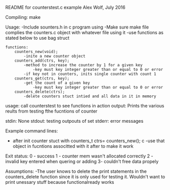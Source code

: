 README for counterstest.c example
Alex Wolf, July 2016

Compiling:
	make

Usage:
	-Include sounters.h in c program using
	-Make sure make file complies the counters.c object with whatever file using it
	-use functions as stated below to use bag struct

	functions:
		counters_new(void);
			-inite a new counter object
		counters_add(ctrs, key);
			-method to increase the counter by 1 for a given key
				-key must key integer greater than or equal to 0 or error
			-if key not in counters, inits single counter with count 1
		counters_get(ctrs, key);
			-get the count of a given key
				-key must key integer greater than or equal to 0 or error
		counters_delete(ctrs);
			-delete counters stuct intied and all data in it in memory
 
 usage: call counterstest to see functions in action
 output:
 		Prints the various reults from testing fthe fucntions of counter
     
 stdin: None
 stdout: testing outpouts of set
 stderr: error messages
 
 

Example command lines:

  - after init counter stuct with counters_t ctrs= counters_new(); c
  -use that object in fucntions associtted with it after to make it work

Exit status:
  0 - success
  1 - counter mem wasn't allocated correctly
  2 - invalid key entered when quering or adding
  3- couldn't free data propely


Assumptions:
-The user knows to delete the print statements in the counters_delete function
 since it is only used for testing it. Wouldn't want to print unessary stuff 
 because functionalready works

